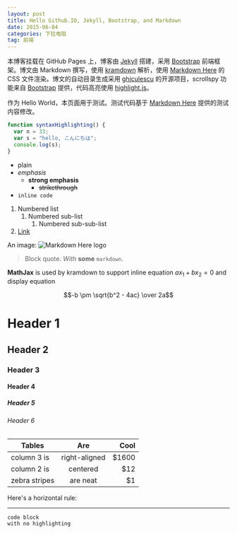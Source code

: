 ```yaml
---
layout: post
title: Hello Github.IO, Jekyll, Bootstrap, and Markdown
date: 2015-06-04
categories: 下拉电阻
tag: 前端
---
```


本博客挂载在 GitHub Pages 上，博客由 [Jekyll](http://jekyllrb.com/) 搭建，采用 [Bootstrap](http://getbootstrap.com/) 前端框架。博文由 Markdown 撰写，使用 [kramdown](http://kramdown.gettalong.org/) 解析，使用 [Markdown Here](http://markdown-here.com/) 的 CSS 文件渲染。博文的自动目录生成采用 [ghiculescu](https://github.com/ghiculescu/jekyll-table-of-contents) 的开源项目，scrollspy 功能来自 [Bootstrap](http://getbootstrap.com/) 提供，代码高亮使用 [highlight.js](https://highlightjs.org/)。

作为 Hello World，本页面用于测试。测试代码基于 [Markdown Here](http://markdown-here.com/) 提供的测试内容修改。

```javascript
function syntaxHighlighting() {
  var n = 33;
  var s = "hello, こんにちは";
  console.log(s);
}
```

* plain
* *emphasis*
  * **strong emphasis**
    * ~~strikethrough~~
* `inline code`

1. Numbered list
   1. Numbered sub-list
      1. Numbered sub-sub-list
2. [Link](https://www.google.com)


An image: ![Markdown Here logo](http://adam-p.github.io/markdown-here/img/icon24.png) 

> Block quote.
> *With* **some** `markdown`.

**MathJax** is used by kramdown to support inline equation $ax_1+bx_2=0$ and display equation

$$-b \pm \sqrt{b^2 - 4ac} \over 2a$$

# Header 1

## Header 2

### Header 3

#### Header 4

##### Header 5

###### Header 6
  
| Tables | Are | Cool |
| ------------- |:-------------:| -----:|
| column 3 is | right-aligned | $1600 |
| column 2 is | centered | $12 |
| zebra stripes | are neat | $1 |

Here's a horizontal rule:

---

```
code block
with no highlighting
```
